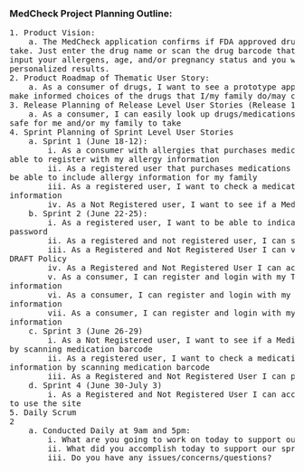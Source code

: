 
### MedCheck Project Planning Outline:
<pre>
1. Product Vision:
	a. The MedCheck application confirms if FDA approved drugs are safe for you to
take. Just enter the drug name or scan the drug barcode that you want to check,
input your allergens, age, and/or pregnancy status and you will see your
personalized results.
2. Product Roadmap of Thematic User Story:
	a. As a consumer of drugs, I want to see a prototype application that helps me
make informed choices of the drugs that I/my family do/may consume.
3. Release Planning of Release Level User Stories (Release 1: July 03, 2015):
	a. As a consumer, I can easily look up drugs/medications and find out if they are
safe for me and/or my family to take
4. Sprint Planning of Sprint Level User Stories
	a. Sprint 1 (June 18-12):
		i. As a consumer with allergies that purchases medications, I want to be
able to register with my allergy information
		ii. As a registered user that purchases medications for my family, I want to
be able to include allergy information for my family
		iii. As a registered user, I want to check a medication against my saved
information
		iv. As a Not Registered user, I want to see if a Medication is harmful to me
	b. Sprint 2 (June 22-25):
		i. As a registered user, I want to be able to indicate I've forgotten my
password
		ii. As a registered and not registered user, I can submit questions
		iii. As a Registered and Not Registered User I can view the application
DRAFT Policy
		iv. As a Registered and Not Registered User I can access a Help page
		v. As a consumer, I can register and login with my Twitter account
information
		vi. As a consumer, I can register and login with my Facebook account
information
		vii. As a consumer, I can register and login with my Google account
information
	c. Sprint 3 (June 26-29)
		i. As a Not Registered user, I want to see if a Medication is harmful to me
by scanning medication barcode
		ii. As a registered user, I want to check a medication against my saved
information by scanning medication barcode
		iii. As a Registered and Not Registered User I can provide App feedback
	d. Sprint 4 (June 30-July 3)
		i. As a Registered and Not Registered User I can access a video about how
to use the site
5. Daily Scrum
2
	a. Conducted Daily at 9am and 5pm:
		i. What are you going to work on today to support our sprint goals?
		ii. What did you accomplish today to support our sprint goals?
		iii. Do you have any issues/concerns/questions?
<pre>